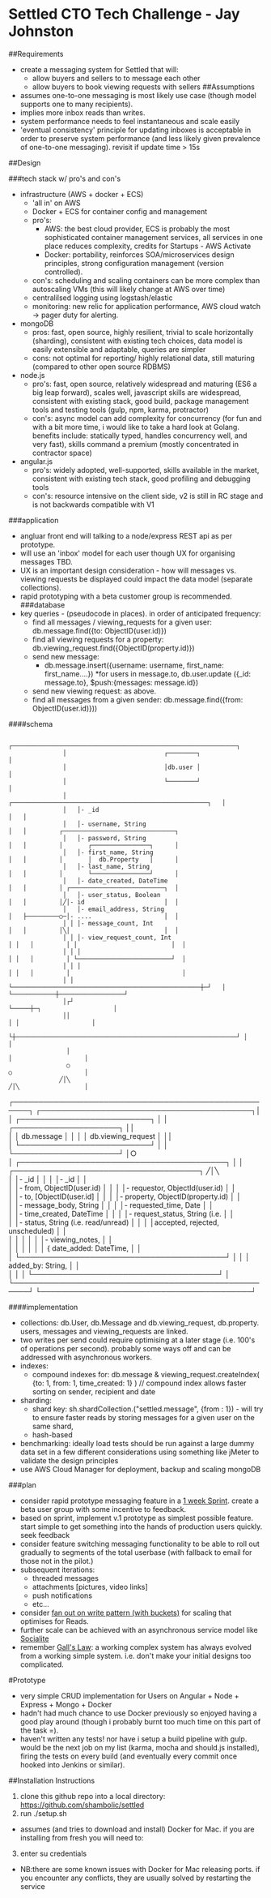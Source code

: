 # Settled CTO Tech Challenge -  Jay Johnston

##Requirements
* create a messaging system for Settled that will:
  * allow buyers and sellers to to message each other
  * allow buyers to book viewing requests with sellers
##Assumptions
* assumes one-to-one messaging is most likely use case (though model supports one to many recipients).
* implies more inbox reads than writes.
* system performance needs to feel instantaneous and scale easily
* 'eventual consistency' principle for updating inboxes is acceptable in order to preserve system performance (and less likely given prevalence of one-to-one messaging).  revisit if update time > 15s

##Design

###tech stack w/ pro's and con's
* infrastructure (AWS + docker + ECS)
   * 'all in' on AWS
   * Docker + ECS for container config and management
   * pro's:  
     *  AWS: the best cloud provider,  ECS is probably the most sophisticated container management services, all services in one place reduces complexity, credits for Startups - AWS Activate 
     * Docker: portability, reinforces SOA/microservices design principles, strong configuration management (version controlled).
   * con's:  scheduling and scaling containers can be more complex than autoscaling VMs  (this will likely change at AWS over time)
   * centralilsed logging using logstash/elastic
   * monitoring:  new relic for application performance, AWS cloud watch -> pager duty for alerting.
* mongoDB
  * pros:  fast, open source, highly resilient, trivial to scale horizontally (sharding), consistent with existing tech choices, data model is easily extensible and adaptable, queries are simpler
  * cons: not optimal for reporting/ highly relational data, still maturing (compared to other open source RDBMS)
* node.js
  * pro's:  fast, open source, relatively widespread and maturing (ES6 a big leap forward), scales well, javascript skills are widespread, consistent with existing stack, good build,  package management tools and testing tools (gulp, npm, karma, protractor)
  * con's: async model can add complexity for concurrency (for fun and with a bit more time, i would like to take a hard look at Golang.  benefits include: statically typed, handles concurrency well, and very fast), skills command a premium (mostly concentrated in contractor space)
* angular.js
    * pro's: widely adopted, well-supported, skills available in the market, consistent with existing tech stack, good profiling and debugging tools
    * con's: resource intensive on the client side, v2 is still in RC stage and is not backwards compatible with V1

###application
* angluar front end will talking to a node/express REST api as per prototype.
* will use an 'inbox' model for each user though UX for organising messages TBD.
* UX is an important design consideration - how will messages vs. viewing requests be displayed could impact the data model (separate collections).  
* rapid prototyping with a beta customer group is recommended.
###database
* key queries - (pseudocode in places). in order of anticipated frequency:
  * find all messages / viewing_requests for a given user:  db.message.find({to: ObjectID(user.id)}) 
  * find all viewing requests for a property: db.viewing_request.find({ObjectID(property.id)})
  * send new message: 
    * db.message.insert({username: username, first_name: first_name....})
    *for users in message.to, db.user.update ({_id: message.to}, $push:{messages: message.id})
  * send new viewing request: as above.
  * find all messages from a given sender: db.message.find({from: ObjectID(user.id)}))
  

####schema
  
                                                                                                                             
                                                                                                                             
                                                                                                                             
                   ┌──────────────────────────────────────────────────────────────┐                                          
                   │                           ┌────────┐                         │                                          
                   │                           │db.user │                         │                                          
                   │                           └────────┘                         │                                          
                   │   ┌──────────────────────────────────────────────────────┐   │                                          
                   │   │- _id                                                 │   │                                          
                   │   │- username, String                                    │   │         ┌───────────────────────────────┐
                   │   │- password, String                                    │   │         │       ┌────────────────┐      │
                   │   │- first_name, String                                  │   │         │       │  db.Property   │      │
                   │   │- last_name, String                                   │   │         │       └────────────────┘      │
                   │   │- date_created, DateTime                              │   │         │ ┌──────────────────────────┐  │
                   │   │- user_status, Boolean                                │   │         │╱│- id                      │  │
                   │   │- email_address, String                               │   ├─────────○─│- ....                    │  │
                   │ │ │- message_count, Int                                  │   │         │╲│                          │  │
                   │ │ │- view_request_count, Int                           │ │   │         │ │                          │  │
                   │ │ │                                                    │ │   │         │ └──────────────────────────┘  │
                   │ │ │                                                    │ │   │         │                               │
                   │ │ └────────────────────────────────────────────────────┼─┘   │         └────────────┼──────────────────┘
                   │┌┘                                                      └─────┼─┐                    │                   
                   ││                                                             │ │                    │                   
                   └┼─────────────────────────────────────────────────────────────┘ │                    │                   
                    │                                                               │                    │                   
                    ○                                                               ○                    │                   
                  ╱│╲                                                           ╱│╲                  │                   
  ┌─────────────────────────────────────────────────────┐    ┌──────────────────────────────────────────┐│                   
  │           ┌──────────────────────────┐              │    │         ┌─────────────────────┐          ││                   
  │           │        db.message        │              │    │         │ db.viewing_request  │          ││                   
  │           └──────────────────────────┘              │    │         └─────────────────────┘          │○                   
  │   ┌─────────────────────────────────────────┐       │    │  ┌─────────────────────────────────────┐ ╱│╲                  
  │   │- _id                                    │       │    │  │- _id                                │ │                    
  │   │- from, ObjectID(user.id)                │       │    │  │- requestor, ObjectId(user.id)       │ │                    
  │   │- to, [ObjectID(user.id]                 │       │    │  │- property, ObjectID(property.id)    │ │                    
  │   │- message_body, String                   │       │    │  │- requested_time, Date               │ │                    
  │   │- time_created, DateTime                 │       │    │  │- request_status, String (i.e.       │ │                    
  │   │- status, String (i.e. read/unread)      │       │    │  │accepted, rejected, unscheduled)     │ │                    
  │   │                                         │       │    │  │- viewing_notes,                     │ │                    
  │   │                                         │       │    │  │    {   date_added: DateTime,        │ │                    
  │   └─────────────────────────────────────────┘       │    │  │        added_by: String,            │ │                    
  │                                                     │    │  └─────────────────────────────────────┘ │                    
  └─────────────────────────────────────────────────────┘    └──────────────────────────────────────────┘                    
  
####implementation
  * collections:  db.User, db.Message and db.viewing_request, db.property.  users, messages and viewing_requests are linked.
  * two writes per send could require optimising at a later stage (i.e. 100's of operations per second). probably some ways off and can be addressed with asynchronous workers.
  * indexes:
    * compound indexes for: db.message & viewing_request.createIndex( {to: 1, from: 1, time_created: 1} )  // compound index allows faster sorting on sender, recipient and date
  * sharding: 
    * shard key: sh.shardCollection.("settled.message", {from : 1})  - will try to ensure faster reads by storing messages for a given user on the same shard, 
    * hash-based
  * benchmarking: ideally load tests should be run against a large dummy data set in a few different considerations using something like jMeter to validate the design principles
  * use AWS Cloud Manager for deployment, backup and scaling mongoDB
  

###plan
* consider rapid prototype messaging feature in a [1 week Sprint](http://www.gv.com/sprint/). create a beta user group with some incentive to feedback.  
* based on sprint, implement v.1 prototype as simplest possible feature. start simple to get something into the hands of production users quickly. seek feedback 
* consider feature switching messaging functionality to be able to roll out gradually to segments of the total userbase (with fallback to email for those not in the pilot.)
* subsequent iterations:
  * threaded messages
  * attachments [pictures, video links]
  * push notifications
  * etc...
* consider [fan out on write pattern (with buckets)](http://blog.mongodb.org/post/65612078649/schema-design-for-social-inboxes-in-mongodb) for scaling that optimises for Reads.
* further scale can be achieved with an asynchronous service model like [Socialite](https://github.com/mongodb-labs/socialite)
* remember [Gall's Law](https://en.wikipedia.org/wiki/John_Gall_(author)#Gall.27s_law):  a working complex system has always evolved from a working simple system. i.e. don't make your initial designs too complicated.

#Prototype
* very simple CRUD implementation for Users on Angular + Node + Express + Mongo + Docker
* hadn't had much chance to use Docker previously so enjoyed having a good play around (though i probably burnt too much time on this part of the task =).
* haven't written any tests! nor have i setup a build pipeline with gulp. would be the next job on my list (karma, mocha and should.js installed),  firing the tests on every build (and eventually every commit once hooked into Jenkins or similar). 

##Installation Instructions

1. clone this github repo into a local directory: https://github.com/shambolic/settled
2. run ./setup.sh
  * assumes (and tries to download and install) Docker for Mac.  if you are installing from fresh you will need to:
3. enter su credentials
  * NB:there are some known issues with Docker for Mac releasing ports.  if you encounter any conflicts, they are  usually solved by restarting the service 